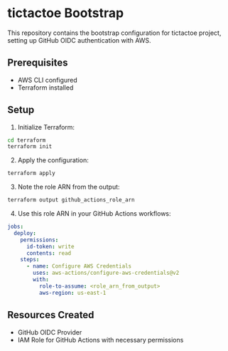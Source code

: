 # tictactoe Bootstrap

This repository contains the bootstrap configuration for tictactoe project, setting up GitHub OIDC authentication with AWS.

## Prerequisites

- AWS CLI configured
- Terraform installed

## Setup

1. Initialize Terraform:
```bash
cd terraform
terraform init
```

2. Apply the configuration:
```bash
terraform apply
```

3. Note the role ARN from the output:
```bash
terraform output github_actions_role_arn
```

4. Use this role ARN in your GitHub Actions workflows:
```yaml
jobs:
  deploy:
    permissions:
      id-token: write
      contents: read
    steps:
      - name: Configure AWS Credentials
        uses: aws-actions/configure-aws-credentials@v2
        with:
          role-to-assume: <role_arn_from_output>
          aws-region: us-east-1
```

## Resources Created

- GitHub OIDC Provider
- IAM Role for GitHub Actions with necessary permissions
